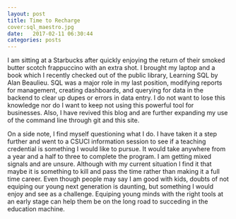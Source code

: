 ```yaml
---
layout: post
title: Time to Recharge
cover:sql_maestro.jpg
date:   2017-02-11 06:30:44
categories: posts
---
```



I am sitting at a Starbucks after quickly enjoying the return of their smoked butter scotch frappuccino with an extra
shot. I brought my laptop and a book which I recently checked out of the public library, Learning SQL by Alan Beaulieu. 
SQL was a major role in my last position, modifying reports for management, creating dashboards, and querying for data in 
the backend to clear up dupes or errors in data entry. I do not want to lose this knowledge nor do I want to keep not 
using this powerful tool for businesses. Also, I have revived this blog and are further expanding my use of the command 
line through git and this site.                                                                                             

On a side note, I find myself questioning what I do. I have taken it a step further and went to a CSUCI information 
session to see if a teaching credential is something I would like to pursue. It would take anywhere from a year and a half 
to three to complete the program. I am getting mixed signals and are unsure. Although with my current situation I find it 
that maybe it is something to kill and pass the time rather than making it a full time career. Even though people may say 
I am good with kids, doubts of not equiping our young next generation is daunting, but something I would enjoy and see as 
a challenge. Equiping young minds with the right tools at an early stage can help them be on the long road to succeding in 
the education machine. 
